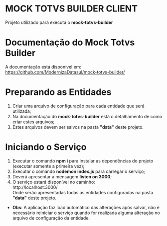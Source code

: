 # MOCK TOTVS BUILDER CLIENT
Projeto utilizado para executa o **mock-totvs-builder**

# Documentação do Mock Totvs Builder
A documentação está disponível em:<br>https://github.com/ModernizaDatasul/mock-totvs-builder/

# Preparando as Entidades
1. Criar uma arquivo de configuração para cada entidade que será utilizada;
2. Na documentação do **mock-totvs-builder** está o detalhamento de como criar estes arquivos;
3. Estes arquivos devem ser salvos na pasta **"data"** deste projeto.

# Iniciando o Serviço
1. Executar o comando **npm i** para instalar as dependências do projeto (executar somente a primeira vez);
2. Executar o comando **nodemon index.js** para carregar o serviço;
3. Deverá apresentar a mensagem **listen on 3000**;
4. O serviço estará disponível no caminho:<br>http://localhost:3000/<br>Onde serão apresentadas todas as entidades configuradas na pasta **"data"** deste projeto.
- **Obs**: A aplicação faz load automático das alterações após salvar, não é necessário reiniciar o serviço quando for realizada alguma alteração no arquivo de configuração da entidade.
